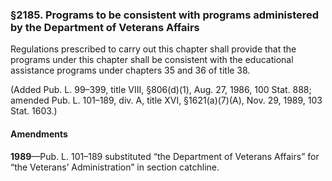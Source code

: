 ### §2185. Programs to be consistent with programs administered by the Department of Veterans Affairs ###

Regulations prescribed to carry out this chapter shall provide that the programs under this chapter shall be consistent with the educational assistance programs under chapters 35 and 36 of title 38.

(Added Pub. L. 99–399, title VIII, §806(d)(1), Aug. 27, 1986, 100 Stat. 888; amended Pub. L. 101–189, div. A, title XVI, §1621(a)(7)(A), Nov. 29, 1989, 103 Stat. 1603.)

#### Amendments ####

**1989**—Pub. L. 101–189 substituted “the Department of Veterans Affairs” for “the Veterans’ Administration” in section catchline.